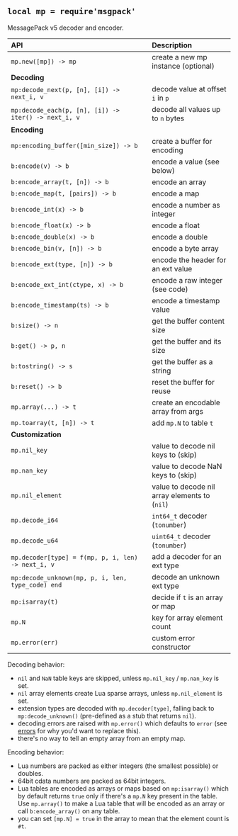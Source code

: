 
## `local mp = require'msgpack'`

MessagePack v5 decoder and encoder.

| API                                                  | Description |
| :---                                                 | :---        |
| `mp.new([mp]) -> mp`                                 | create a new mp instance (optional)
| __Decoding__                                         |
| `mp:decode_next(p, [n], [i]) -> next_i, v`           | decode value at offset `i` in `p`
| `mp:decode_each(p, [n], [i]) -> iter() -> next_i, v` | decode all values up to `n` bytes
| __Encoding__                                         |
| `mp:encoding_buffer([min_size]) -> b`                | create a buffer for encoding
| `b:encode(v) -> b`                                   | encode a value (see below)
| `b:encode_array(t, [n]) -> b`                        | encode an array
| `b:encode_map(t, [pairs]) -> b`                      | encode a map
| `b:encode_int(x) -> b`                               | encode a number as integer
| `b:encode_float(x) -> b`                             | encode a float
| `b:encode_double(x) -> b`                            | encode a double
| `b:encode_bin(v, [n]) -> b`                          | encode a byte array
| `b:encode_ext(type, [n]) -> b`                       | encode the header for an ext value
| `b:encode_ext_int(ctype, x) -> b`                    | encode a raw integer (see code)
| `b:encode_timestamp(ts) -> b`                        | encode a timestamp value
| `b:size() -> n`                                      | get the buffer content size
| `b:get() -> p, n`                                    | get the buffer and its size
| `b:tostring() -> s`                                  | get the buffer as a string
| `b:reset() -> b`                                     | reset the buffer for reuse
| `mp.array(...) -> t`                                 | create an encodable array from args
| `mp.toarray(t, [n]) -> t`                            | add `mp.N` to table `t`
| __Customization__                                    |
| `mp.nil_key`                                         | value to decode nil keys to (skip)
| `mp.nan_key`                                         | value to decode NaN keys to (skip)
| `mp.nil_element`                                     | value to decode nil array elements to (`nil`)
| `mp.decode_i64`                                      | `int64_t` decoder (`tonumber`)
| `mp.decode_u64`                                      | `uint64_t` decoder (`tonumber`)
| `mp.decoder[type] = f(mp, p, i, len) -> next_i, v`   | add a decoder for an ext type
| `mp:decode_unknown(mp, p, i, len, type_code) end`    | decode an unknown ext type
| `mp:isarray(t)`                                      | decide if `t` is an array or map
| `mp.N`                                               | key for array element count
| `mp.error(err)`                                      | custom error constructor

Decoding behavior:

* `nil` and `NaN` table keys are skipped, unless `mp.nil_key` / `mp.nan_key` is set.
* `nil` array elements create Lua sparse arrays, unless `mp.nil_element` is set.
* extension types are decoded with `mp.decoder[type]`, falling back to
`mp:decode_unknown()` (pre-defined as a stub that returns `nil`).
* decoding errors are raised with `mp.error()` which defaults to `error`
(see [errors](errors.md) for why you'd want to replace this).
* there's no way to tell an empty array from an empty map.

Encoding behavior:

* Lua numbers are packed as either integers (the smallest possible) or doubles.
* 64bit cdata numbers are packed as 64bit integers.
* Lua tables are encoded as arrays or maps based on `mp:isarray()` which
by default returns `true` only if there's a `mp.N` key present in the table.
Use `mp.array()` to make a Lua table that will be encoded as an array
or call `b:encode_array()` on any table.
* you can set `[mp.N] = true` in the array to mean that the element count is `#t`.
